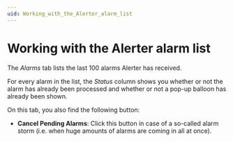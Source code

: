```yaml
---
uid: Working_with_the_Alerter_alarm_list
---
```


# Working with the Alerter alarm list

The *Alarms* tab lists the last 100 alarms Alerter has received.

For every alarm in the list, the *Status* column shows you whether or not the alarm has already been processed and whether or not a pop-up balloon has already been shown.

On this tab, you also find the following button:

- **Cancel Pending Alarms**: Click this button in case of a so-called alarm storm (i.e. when huge amounts of alarms are coming in all at once).

